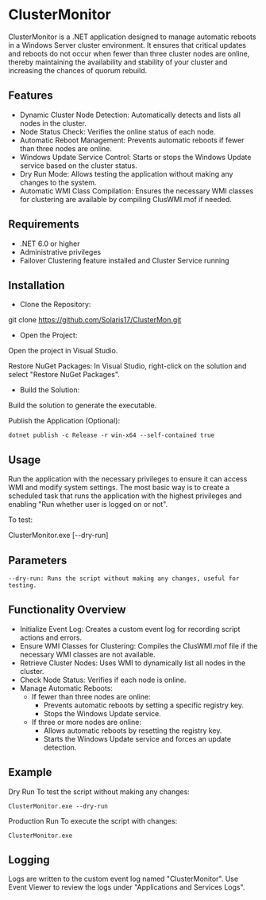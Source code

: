 # ClusterMonitor

ClusterMonitor is a .NET application designed to manage automatic reboots in a Windows Server cluster environment. It ensures that critical updates and reboots do not occur when fewer than three cluster nodes are online, thereby maintaining the availability and stability of your cluster and increasing the chances of quorum rebuild.

## Features

- Dynamic Cluster Node Detection: Automatically detects and lists all nodes in the cluster.
- Node Status Check: Verifies the online status of each node.
- Automatic Reboot Management: Prevents automatic reboots if fewer than three nodes are online.
- Windows Update Service Control: Starts or stops the Windows Update service based on the cluster status.
- Dry Run Mode: Allows testing the application without making any changes to the system.
- Automatic WMI Class Compilation: Ensures the necessary WMI classes for clustering are available by compiling ClusWMI.mof if needed.

## Requirements

- .NET 6.0 or higher
- Administrative privileges
- Failover Clustering feature installed and Cluster Service running

## Installation

- Clone the Repository:

git clone https://github.com/Solaris17/ClusterMon.git

- Open the Project:

Open the project in Visual Studio.

Restore NuGet Packages:
In Visual Studio, right-click on the solution and select "Restore NuGet Packages".

- Build the Solution:

Build the solution to generate the executable.

Publish the Application (Optional):

```dotnet publish -c Release -r win-x64 --self-contained true```

## Usage

Run the application with the necessary privileges to ensure it can access WMI and modify system settings.
The most basic way is to create a scheduled task that runs the application with the highest privileges and enabling "Run whether user is logged on or not".

To test:

ClusterMonitor.exe [--dry-run]

## Parameters

```--dry-run: Runs the script without making any changes, useful for testing.```

## Functionality Overview

- Initialize Event Log: Creates a custom event log for recording script actions and errors.
- Ensure WMI Classes for Clustering: Compiles the ClusWMI.mof file if the necessary WMI classes are not available.
- Retrieve Cluster Nodes: Uses WMI to dynamically list all nodes in the cluster.
- Check Node Status: Verifies if each node is online.
- Manage Automatic Reboots: 
  - If fewer than three nodes are online:
    - Prevents automatic reboots by setting a specific registry key.
    - Stops the Windows Update service.
  - If three or more nodes are online:
    - Allows automatic reboots by resetting the registry key.
    - Starts the Windows Update service and forces an update detection.

## Example
Dry Run
To test the script without making any changes:

```ClusterMonitor.exe --dry-run```

Production Run
To execute the script with changes:

```ClusterMonitor.exe```

## Logging

Logs are written to the custom event log named "ClusterMonitor".
Use Event Viewer to review the logs under "Applications and Services Logs".
